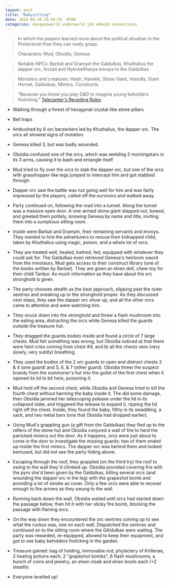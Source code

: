 ```yaml
---
layout: post
title: "Babysitting"
date: 2019-04-29 15:54:55 -0700
categories: dungeonworld underworld job ambush connections
---
```


> In which the players learned more about the political situation in the Protectorat than they can really grasp.

> Characters: Mud, Obsidia, Genesa

> Notable NPCs: Barbat and Dramyin the Galdulkas, Khuthalius the dapper orc, Anzad and Nykckeltharpa envoys to the Galdulkas

> Monsters and creatures: Hadri, Harekki, Stone Giant, Vorodla, Giant Hornet, Galdulkas, Mimics, Constructs

> "Because you know you play D&D to imagine young beholders frolicking." [Telecanter's Receding Rules](https://recedingrules.blogspot.com/2011/11/what-are-monsters-doing.html)

-   Walking through a forest of hexagonal crystal-like stone pillars
-   Bell traps
-   Ambushed by 6 orc berzerkers led by Khuthalius, the dapper orc. The orcs all showed signs of mutation.
-   Genesa killed 3, but was badly wounded.
-   Obsidia confused one of the orcs, which was weilding 2 morningstars in its 3 arms, causing it to bash and entangle itself
-   Mud tried to fly over the orcs to stab the dapper orc, but one of the orcs with grasshopper-like legs jumped to intercept him and got stabbed through.
-   Dapper orc saw the battle was not going well for him and was fairly impressed by the players, called off the survivors and walked away.
-   Party continued on, following the road into a tunnel. Along the tunnel was a massive open door. A one-armed stone giant stepped out, bowed, and greeted them politely, knowing Genesa by name and title, inviting them into a sumptious sitting room.
-   Inside were Barbat and Dramyin, their remaining servants and envoys. They wanted to hire the adventurers to rescue their kidnapped child, taken by Khuthalius using magic, poison, and a whole lot of orcs.
-   They are treated well, healed, bathed, fed, equipped with whatever they could ask for. The Galdulkas even retreived Genesa's heirloom sword from the minotaurs. Mud gets access to their construct library (one of the books written by Barbat). They are given an elven doll, chew-toy for their child Tanbur. As much information as they have about the orc stronghold is given.
-   The party chooses stealth as the best approach, slipping past the outer sentries and sneaking up to the stronghold proper. As they discussed next steps, they saw the dapper orc show up, and all the other orcs came to attention and were watching him.
-   They snuck down into the stronghold and threw a flash mushroom into the eating area, distracting the orcs while Genesa killed the guards outside the treasure hut.
-   They dragged the guards bodies inside and found a circle of 7 large chests. Mud felt something was wrong, but Obsidia noticed a) that there were faint cries coming from chest #4, and b) all the chests vere (very slowly, very subtly) breathing.
-   They used the bodies of the 2 orc guards to open and distract chests 3 & 4 (one guard) and 5, 6, & 7 (other guard). Obsidia threw the suspect brandy from the summoner's hut into the gullet of the first chest when it opened its lid to bit here, poisoning it.
-   Mud held off the second chest, while Obsidia and Genesa tried to kill the fourth chest without harming the baby inside it. The did some damage, then Obsidia jammed her telescoping poleaxe under the lid in its collapsed state, and triggered the release to expand it, ripping the lid right off the chest. Inside, they found the baby, filthy in its swaddling, a sack, and two metal bars (one that Obsidia had dropped earlier).
-   Using Mud's grappling gun (a gift from the Galdulkas) they fled up to the rafters of the stone hut and Obsidia conjured a wall of fire to herd the panicked mimics out the door. As it happens, orcs were just about to come in the door to investigate the missing guards: two of them ended up inside the first mimics. The dapper orc was behind them and looked bemused, but did not see the party hiding above.
-   Escaping through the roof, they grappled (on the third try) the roof to swing to the wall they'd climbed up. Obsidia provided covering fire with the pyro she'd been given by the Galdulkas, killing several orcs (and wounding the dapper orc in the leg) with the grapeshot bomb and providing a lot of smoke as cover. Only a few orcs were able to recover enough to fire arrows as they swung to the wall.
-   Running back down the wall, Obsidia waited until orcs had started down the passage below, then hit it with her sticky fire bomb, blocking the passage with flaming orcs.
-   On the way down they encountered the orc sentries coming up to see what the ruckus was, one on each wall. Dispatched the sentries and continued on to the sitting room where the GAldulkas were waiting. The party was rewarded, re-equipped, allowed to keep their equipment, and got to see baby beholders frolicking in the garden.

-   Treasure gained: bag of holding, immovable rod, phylactery of Krillenae, 2 healing potions each, 2 "grapeshot bombs", 6 flash mushrooms, a bunch of coins and jewelry, an elven cloak and elven boots each (+2 stealth)

-   Everyone levelled up!
